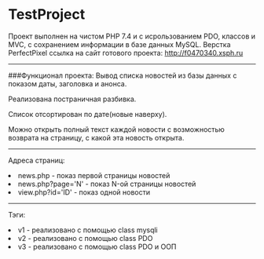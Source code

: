TestProject
===
Проект выполнен на чистом PHP 7.4 и с исрользованием PDO, классов и MVC,
с сохранением информации в базе данных MySQL.
Верстка PerfectPixel
ссылка на сайт готового проекта:
<http://f0470340.xsph.ru>
***
###Функционал проекта:
Вывод списка новостей из базы данных с показом даты, заголовка и анонса.

Реализована постраничная разбивка.

Список отсортирован по дате(новые наверху).

Можно открыть полный текст каждой новости с возможностью возврата на страницу, с какой эта новость открыта.
***

Адреса страниц:

<li> news.php - показ первой страницы новостей
<li> news.php?page='N' - показ N-ой страницы новостей
<li> view.php?id='ID' - показ одной новости
  
 ***
 
  Тэги:
  
<li> v1 - реализовано с помощью class mysqli
<li> v2 - реализовано с помощью class PDO
<li> v3 - реализовано с помощью class PDO и ООП
